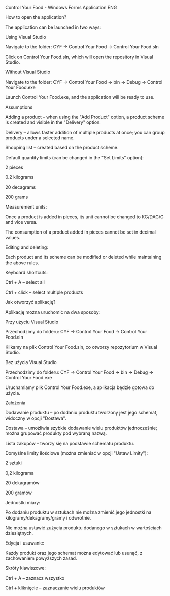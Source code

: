 Control Your Food - Windows Forms Application
ENG

How to open the application?

The application can be launched in two ways:

Using Visual Studio

Navigate to the folder: CYF -> Control Your Food -> Control Your Food.sln

Click on Control Your Food.sln, which will open the repository in Visual Studio.

Without Visual Studio

Navigate to the folder: CYF -> Control Your Food -> bin -> Debug -> Control Your Food.exe

Launch Control Your Food.exe, and the application will be ready to use.

Assumptions

Adding a product – when using the "Add Product" option, a product scheme is created and visible in the "Delivery" option.

Delivery – allows faster addition of multiple products at once; you can group products under a selected name.

Shopping list – created based on the product scheme.

Default quantity limits (can be changed in the "Set Limits" option):

2 pieces

0.2 kilograms

20 decagrams

200 grams

Measurement units:

Once a product is added in pieces, its unit cannot be changed to KG/DAG/G and vice versa.

The consumption of a product added in pieces cannot be set in decimal values.

Editing and deleting:

Each product and its scheme can be modified or deleted while maintaining the above rules.

Keyboard shortcuts:

Ctrl + A – select all

Ctrl + click – select multiple products



Jak otworzyć aplikację?

Aplikację można uruchomić na dwa sposoby:

Przy użyciu Visual Studio

Przechodzimy do folderu: CYF -> Control Your Food -> Control Your Food.sln

Klikamy na plik Control Your Food.sln, co otworzy repozytorium w Visual Studio.

Bez użycia Visual Studio

Przechodzimy do folderu: CYF -> Control Your Food -> bin -> Debug -> Control Your Food.exe

Uruchamiamy plik Control Your Food.exe, a aplikacja będzie gotowa do użycia.

Założenia

Dodawanie produktu – po dodaniu produktu tworzony jest jego schemat, widoczny w opcji "Dostawa".

Dostawa – umożliwia szybkie dodawanie wielu produktów jednocześnie; można grupować produkty pod wybraną nazwą.

Lista zakupów – tworzy się na podstawie schematu produktu.

Domyślne limity ilościowe (można zmieniać w opcji "Ustaw Limity"):

2 sztuki

0,2 kilograma

20 dekagramów

200 gramów

Jednostki miary:

Po dodaniu produktu w sztukach nie można zmienić jego jednostki na kilogramy/dekagramy/gramy i odwrotnie.

Nie można ustawić zużycia produktu dodanego w sztukach w wartościach dziesiętnych.

Edycja i usuwanie:

Każdy produkt oraz jego schemat można edytować lub usunąć, z zachowaniem powyższych zasad.

Skróty klawiszowe:

Ctrl + A – zaznacz wszystko

Ctrl + kliknięcie – zaznaczanie wielu produktów

